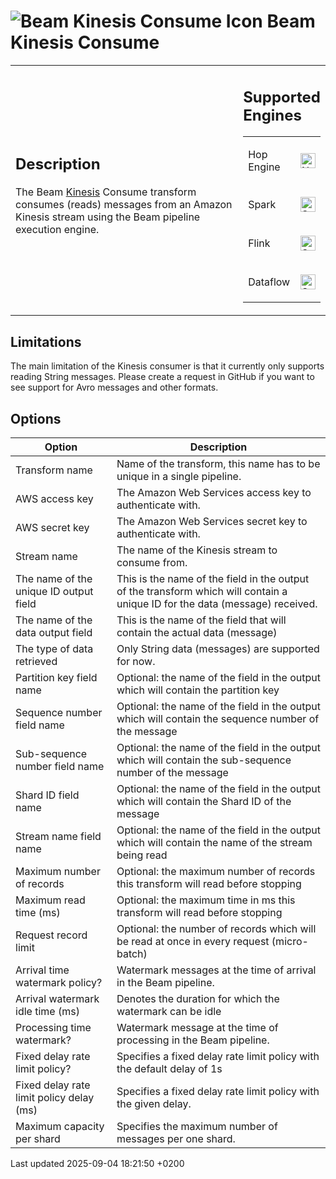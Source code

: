 <div id="header">

# <span class="image image-doc-icon">![Beam Kinesis Consume Icon](../assets/images/transforms/icons/beam-kinesis-consume.svg)</span> Beam Kinesis Consume

</div>

<div id="content">

<div id="preamble">

<div class="sectionbody">

<table>
<colgroup>
<col style="width: 75%" />
<col style="width: 25%" />
</colgroup>
<tbody>
<tr class="odd">
<td><div class="content">
<div class="sect1">
<h2 id="_description">Description</h2>
<div class="sectionbody">
<div class="paragraph">
<p>The Beam <a href="https://aws.amazon.com/kinesis/">Kinesis</a> Consume transform consumes (reads) messages from an Amazon Kinesis stream using the Beam pipeline execution engine.</p>
</div>
</div>
</div>
</div></td>
<td><div class="content">
<div class="sect1">
<h2 id="_supported_engines">Supported Engines</h2>
<div class="sectionbody">
<table>
<tbody>
<tr class="odd">
<td><p>Hop Engine</p></td>
<td><div class="content">
<div class="paragraph">
<p><span class="image"><img src="../assets/images/cross.svg" alt="Not Supported" width="24" /></span></p>
</div>
</div></td>
</tr>
<tr class="even">
<td><p>Spark</p></td>
<td><div class="content">
<div class="paragraph">
<p><span class="image"><img src="../assets/images/check_mark.svg" alt="Supported" width="24" /></span></p>
</div>
</div></td>
</tr>
<tr class="odd">
<td><p>Flink</p></td>
<td><div class="content">
<div class="paragraph">
<p><span class="image"><img src="../assets/images/check_mark.svg" alt="Supported" width="24" /></span></p>
</div>
</div></td>
</tr>
<tr class="even">
<td><p>Dataflow</p></td>
<td><div class="content">
<div class="paragraph">
<p><span class="image"><img src="../assets/images/check_mark.svg" alt="Supported" width="24" /></span></p>
</div>
</div></td>
</tr>
</tbody>
</table>
</div>
</div>
</div></td>
</tr>
</tbody>
</table>

</div>

</div>

<div class="sect1">

## Limitations

<div class="sectionbody">

<div class="paragraph">

The main limitation of the Kinesis consumer is that it currently only supports reading String messages. Please create a request in GitHub if you want to see support for Avro messages and other formats.

</div>

</div>

</div>

<div class="sect1">

## Options

<div class="sectionbody">

| Option                                   | Description                                                                                                                  |
| ---------------------------------------- | ---------------------------------------------------------------------------------------------------------------------------- |
| Transform name                           | Name of the transform, this name has to be unique in a single pipeline.                                                      |
| AWS access key                           | The Amazon Web Services access key to authenticate with.                                                                     |
| AWS secret key                           | The Amazon Web Services secret key to authenticate with.                                                                     |
| Stream name                              | The name of the Kinesis stream to consume from.                                                                              |
| The name of the unique ID output field   | This is the name of the field in the output of the transform which will contain a unique ID for the data (message) received. |
| The name of the data output field        | This is the name of the field that will contain the actual data (message)                                                    |
| The type of data retrieved               | Only String data (messages) are supported for now.                                                                           |
| Partition key field name                 | Optional: the name of the field in the output which will contain the partition key                                           |
| Sequence number field name               | Optional: the name of the field in the output which will contain the sequence number of the message                          |
| Sub-sequence number field name           | Optional: the name of the field in the output which will contain the sub-sequence number of the message                      |
| Shard ID field name                      | Optional: the name of the field in the output which will contain the Shard ID of the message                                 |
| Stream name field name                   | Optional: the name of the field in the output which will contain the name of the stream being read                           |
| Maximum number of records                | Optional: the maximum number of records this transform will read before stopping                                             |
| Maximum read time (ms)                   | Optional: the maximum time in ms this transform will read before stopping                                                    |
| Request record limit                     | Optional: the number of records which will be read at once in every request (micro-batch)                                    |
| Arrival time watermark policy?           | Watermark messages at the time of arrival in the Beam pipeline.                                                              |
| Arrival watermark idle time (ms)         | Denotes the duration for which the watermark can be idle                                                                     |
| Processing time watermark?               | Watermark message at the time of processing in the Beam pipeline.                                                            |
| Fixed delay rate limit policy?           | Specifies a fixed delay rate limit policy with the default delay of 1s                                                       |
| Fixed delay rate limit policy delay (ms) | Specifies a fixed delay rate limit policy with the given delay.                                                              |
| Maximum capacity per shard               | Specifies the maximum number of messages per one shard.                                                                      |

</div>

</div>

</div>

<div id="footer">

<div id="footer-text">

Last updated 2025-09-04 18:21:50 +0200

</div>

</div>
